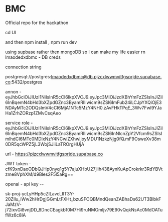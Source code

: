 # BMC
Official repo for the hackathon


cd UI

and then npm install , npm run dev 

using supbase rather then mongoDB so I can make my life easier rn
lmaodedxdbmc - DB creds 


connection string 

postgresql://postgres:lmaodedxdbmc@db.pjzcxlwwmvitfgsprjde.supabase.co:5432/postgres


annon - eyJhbGciOiJIUzI1NiIsInR5cCI6IkpXVCJ9.eyJpc3MiOiJzdXBhYmFzZSIsInJlZiI6InBqemN4bHd3bXZpdGZnc3ByamRlIiwicm9sZSI6ImFub24iLCJpYXQiOjE3NDAyMTc2ODQsImV4cCI6MjA1NTc5MzY4NH0.zAvFHkTPqE_3Wv7Fwl9YJaHa1ZrhZORzp1ZMvCsqAeo


service role - eyJhbGciOiJIUzI1NiIsInR5cCI6IkpXVCJ9.eyJpc3MiOiJzdXBhYmFzZSIsInJlZiI6InBqemN4bHd3bXZpdGZnc3ByamRlIiwicm9sZSI6InNlcnZpY2Vfcm9sZSIsImlhdCI6MTc0MDIxNzY4NCwiZXhwIjoyMDU1NzkzNjg0fQ.mF9OsweXv38m0DR5qcWPZ5jL3WojSJiiLaTROrgHUjA

url - https://pjzcxlwwmvitfgsprjde.supabase.co

JWT token - cfK9xnDaoODbQJHp0nyq1g5Y7ajuXHbU27jiih438AynKuApCrokrkr3RdYBVtzme8VphXM/d9Bles2F5l5aRg==

openai - api key -- 

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


